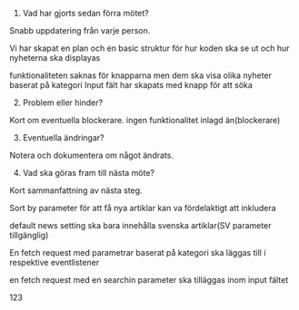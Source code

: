1. Vad har gjorts sedan förra mötet?

Snabb uppdatering från varje person.

Vi har skapat en plan och en basic struktur för hur koden ska se ut och hur nyheterna ska displayas

funktionaliteten saknas för knapparna men dem ska visa olika nyheter baserat på kategori
Input fält har skapats med knapp för att söka 

2. Problem eller hinder?

Kort om eventuella blockerare.
ingen funktionalitet inlagd än(blockerare)

3. Eventuella ändringar?

Notera och dokumentera om något ändrats.

4. Vad ska göras fram till nästa möte?



Kort sammanfattning av nästa steg.

Sort by parameter för att få nya artiklar kan va fördelaktigt att inkludera 

default news setting ska bara innehålla svenska artiklar(SV parameter tillgänglig)

En fetch request med parametrar baserat på kategori ska läggas till i respektive eventlistener

en fetch request med en searchin parameter ska tilläggas inom input fältet


123